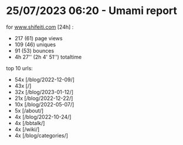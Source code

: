 # 25/07/2023 06:20 - Umami report
for www.shifeiti.com [24h] :

 - 217 (61) page views
 - 109 (46) uniques
 - 91 (53) bounces
 - 4h 27'' (2h 4' 51'') totaltime


top 10 urls:
 - 54x [/blog/2022-12-09/]
 - 43x [/]
 - 32x [/blog/2023-01-12/]
 - 21x [/blog/2022-12-22/]
 - 10x [/blog/2022-05-07/]
 - 5x [/about/]
 - 4x [/blog/2022-10-24/]
 - 4x [/bbtalk/]
 - 4x [/wiki/]
 - 4x [/blog/categories/]


